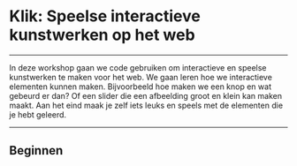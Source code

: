 # Klik: Speelse interactieve kunstwerken op het web

---

In deze workshop gaan we code gebruiken om interactieve en speelse kunstwerken te maken voor het web. We gaan leren hoe we interactieve elementen kunnen maken. Bijvoorbeeld hoe maken we een knop en wat gebeurd er dan? Of een slider die een afbeelding groot en klein kan maken maakt. Aan het eind maak je zelf iets leuks en speels met de elementen die je hebt geleerd.


---


## Beginnen
